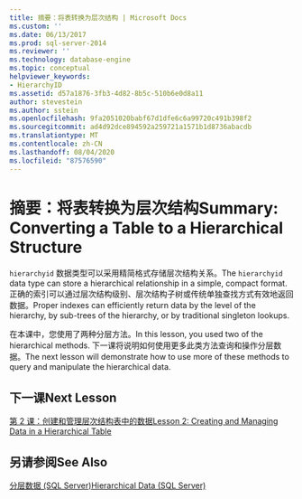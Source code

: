 ```yaml
---
title: 摘要：将表转换为层次结构 | Microsoft Docs
ms.custom: ''
ms.date: 06/13/2017
ms.prod: sql-server-2014
ms.reviewer: ''
ms.technology: database-engine
ms.topic: conceptual
helpviewer_keywords:
- HierarchyID
ms.assetid: d57a1876-3fb3-4d82-8b5c-510b6e0d8a11
author: stevestein
ms.author: sstein
ms.openlocfilehash: 9fa2051020babf67d1dfe6c6a99720c491b398f2
ms.sourcegitcommit: ad4d92dce894592a259721a1571b1d8736abacdb
ms.translationtype: MT
ms.contentlocale: zh-CN
ms.lasthandoff: 08/04/2020
ms.locfileid: "87576590"
---
```

# <a name="summary-converting-a-table-to-a-hierarchical-structure"></a><span data-ttu-id="0f3fc-102">摘要：将表转换为层次结构</span><span class="sxs-lookup"><span data-stu-id="0f3fc-102">Summary: Converting a Table to a Hierarchical Structure</span></span>
  <span data-ttu-id="0f3fc-103">`hierarchyid` 数据类型可以采用精简格式存储层次结构关系。</span><span class="sxs-lookup"><span data-stu-id="0f3fc-103">The `hierarchyid` data type can store a hierarchical relationship in a simple, compact format.</span></span> <span data-ttu-id="0f3fc-104">正确的索引可以通过层次结构级别、层次结构子树或传统单独查找方式有效地返回数据。</span><span class="sxs-lookup"><span data-stu-id="0f3fc-104">Proper indexes can efficiently return data by the level of the hierarchy, by sub-trees of the hierarchy, or by traditional singleton lookups.</span></span>  
  
 <span data-ttu-id="0f3fc-105">在本课中，您使用了两种分层方法。</span><span class="sxs-lookup"><span data-stu-id="0f3fc-105">In this lesson, you used two of the hierarchical methods.</span></span> <span data-ttu-id="0f3fc-106">下一课将说明如何使用更多此类方法查询和操作分层数据。</span><span class="sxs-lookup"><span data-stu-id="0f3fc-106">The next lesson will demonstrate how to use more of these methods to query and manipulate the hierarchical data.</span></span>  
  
## <a name="next-lesson"></a><span data-ttu-id="0f3fc-107">下一课</span><span class="sxs-lookup"><span data-stu-id="0f3fc-107">Next Lesson</span></span>  
 [<span data-ttu-id="0f3fc-108">第 2 课：创建和管理层次结构表中的数据</span><span class="sxs-lookup"><span data-stu-id="0f3fc-108">Lesson 2: Creating and Managing Data in a Hierarchical Table</span></span>](lesson-2-creating-and-managing-data-in-a-hierarchical-table.md)  
  
## <a name="see-also"></a><span data-ttu-id="0f3fc-109">另请参阅</span><span class="sxs-lookup"><span data-stu-id="0f3fc-109">See Also</span></span>  
 [<span data-ttu-id="0f3fc-110">分层数据 (SQL Server)</span><span class="sxs-lookup"><span data-stu-id="0f3fc-110">Hierarchical Data &#40;SQL Server&#41;</span></span>](../hierarchical-data-sql-server.md)  
  
  
